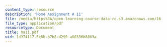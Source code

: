 ```yaml
---
content_type: resource
description: 'Home Assignment # 11'
file: /media/https%3A/open-learning-course-data-rc.s3.amazonaws.com/16-20-structural-mechanics-fall-2002/1d9741175e8bb7b8d290a80336b8863a_ha11.pdf
file_type: application/pdf
resourcetype: Document
title: ha11.pdf
uid: 1d974117-5e8b-b7b8-d290-a80336b8863a
---
```


